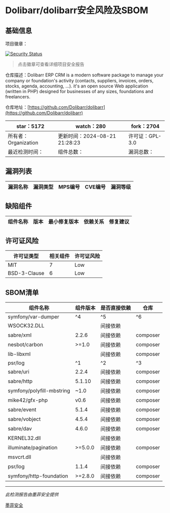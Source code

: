 # Dolibarr/dolibarr安全风险及SBOM

## 基础信息

项目徽章：

[![Security Status](https://www.murphysec.com/platform3/v31/badge/1826342865572741120.svg)](https://www.murphysec.com/console/report/1692966901520420864/1826342865572741120)

> 点击徽章可查看详细项目安全报告

仓库描述：Dolibarr ERP CRM is a modern software package to manage your company or foundation's activity (contacts, suppliers, invoices, orders, stocks, agenda, accounting, ...). it's an open source Web application (written in PHP) designed for businesses of any sizes, foundations and freelancers.

仓库地址：[https://github.com/Dolibarr/dolibarr](https://github.com/Dolibarr/dolibarr)

| star：5172 | watch：280 | fork：2704 |
| ----------- | -------------- | ------------ |
| 所有者：Organization | 更新时间：2024-08-21 21:28:23 | 许可证：GPL-3.0 |
| 最近检测时间： | 组件总数： | 漏洞总数： |




## 漏洞列表

| 漏洞名称 | 漏洞类型 | MPS编号 | CVE编号 | 漏洞等级 |
| ------- | ------ | ------- | ------ | ----- |





## 缺陷组件

| 组件名称 | 版本 | 最小修复版本 | 依赖关系 | 修复建议 |
| -------- | ---- | ------------ | -------- | -------- |





## 许可证风险

| 许可证类型 | 相关组件 | 许可证风险 |
| ---------- | -------- | ---------- |
|MIT|7|Low|
|BSD-3-Clause|6|Low|




## SBOM清单

| 组件名称 | 组件版本 | 是否直接依赖 | 仓库 |
| -------- | -------- | ------------ | ---- |
|symfony/var-dumper|^4|^5|^6|间接依赖|composer|
|WSOCK32.DLL||间接依赖||
|sabre/xml|2.2.6|间接依赖|composer|
|nesbot/carbon|>=1.0|间接依赖|composer|
|lib-libxml||间接依赖|composer|
|psr/log|^1|^2|^3|间接依赖|composer|
|sabre/uri|2.2.4|间接依赖|composer|
|sabre/http|5.1.10|间接依赖|composer|
|symfony/polyfill-mbstring|~1.0|间接依赖|composer|
|mike42/gfx-php|v0.6|间接依赖|composer|
|sabre/event|5.1.4|间接依赖|composer|
|sabre/vobject|4.5.4|间接依赖|composer|
|sabre/dav|4.6.0|间接依赖|composer|
|KERNEL32.dll||间接依赖||
|illuminate/pagination|>=5.0.0|间接依赖|composer|
|msvcrt.dll||间接依赖||
|psr/log|1.1.4|间接依赖|composer|
|symfony/http-foundation|>=2.8.0|间接依赖|composer|


------

*此检测报告由墨菲安全提供*

[墨菲安全](www.murphysec.com)